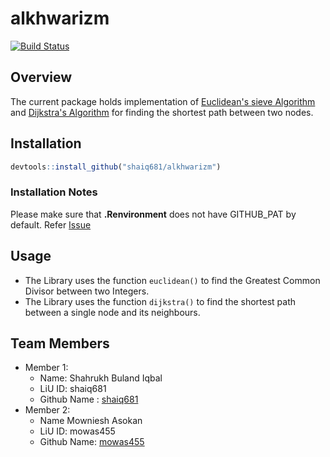 # alkhwarizm

[![Build Status](https://travis-ci.com/shaiq681/alkhwarizm.svg?branch=master)](https://travis-ci.com/shaiq681/alkhwarizm)

## Overview

The current package holds implementation of [Euclidean's sieve Algorithm](https://en.wikipedia.org/wiki/Euclidean_algorithm) and [Dijkstra's Algorithm](https://en.wikipedia.org/wiki/Dijkstra%27s_algorithm) for finding the shortest path between two nodes.

## Installation

```r
devtools::install_github("shaiq681/alkhwarizm")
```
### Installation Notes
Please make sure that **.Renvironment** does not have GITHUB_PAT by default. Refer [Issue](https://github.com/r-lib/devtools/issues/1566)

## Usage

- The Library uses the function `euclidean()` to find the Greatest Common Divisor between two Integers. 
- The Library uses the function `dijkstra()` to find the shortest path between a single node and its neighbours.

## Team Members

- Member 1:
  - Name: Shahrukh Buland Iqbal
  - LiU ID: shaiq681
  - Github Name : [shaiq681](https://github.com/shaiq681)
- Member 2:
  - Name Mowniesh Asokan
  - LiU ID: mowas455
  - Github Name: [mowas455](https://github.com/mowas455)
  

